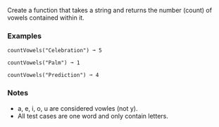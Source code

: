 Create a function that takes a string and returns the number (count) of vowels contained within it.


### Examples ###
    countVowels("Celebration") ➞ 5

    countVowels("Palm") ➞ 1

    countVowels("Prediction") ➞ 4


### Notes ###
*   a, e, i, o, u are considered vowles (not y).
*   All test cases are one word and only contain letters.